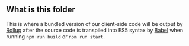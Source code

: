 ## What is this folder

This is where a bundled version of our client-side code will be output by [Rollup](https://rollupjs.org) after the source code is transpiled into ES5 syntax by [Babel](https://babeljs.io) when running `npm run build` or `npm run start`.
